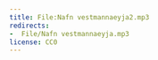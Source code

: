 ```yaml
---
title: File:Nafn vestmannaeyja2.mp3
redirects:
-  File/Nafn vestmannaeyja.mp3
license: CC0
---
```


